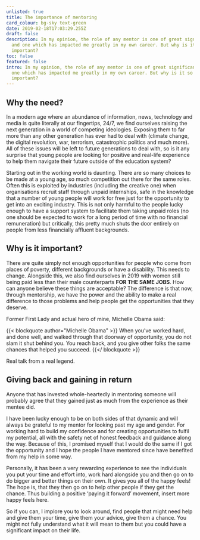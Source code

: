 ```yaml
---
unlisted: true
title: The importance of mentoring
card_colour: bg-sky text-green
date: 2019-02-18T17:03:29.255Z
draft: false
description: In my opinion, the role of any mentor is one of great significance
  and one which has impacted me greatly in my own career. But why is it so
  important?
toc: false
featured: false
intro: In my opinion, the role of any mentor is one of great significance and
  one which has impacted me greatly in my own career. But why is it so
  important?
---
```

## Why the need?

In a modern age where an abundance of information, news, technology and media is quite literally at our fingertips, 24/7, we find ourselves raising the next generation in a world of competing ideologies. Exposing them to far more than any other generation has ever had to deal with (climate change, the digital revolution, war, terrorism, catastrophic politics and much more). All of these issues will be left to future generations to deal with, so is it any surprise that young people are looking for positive and real-life experience to help them navigate their future outside of the education system?

Starting out in the working world is daunting. There are so many choices to be made at a young age, so much competition out there for the same roles. Often this is exploited by industries (including the creative one) when organisations recruit staff through unpaid internships, safe in the knowledge that a number of young people will work for free just for the opportunity to get into an exciting industry. This is not only harmful to the people lucky enough to have a support system to facilitate them taking unpaid roles (no one should be expected to work for a long period of time with no financial remuneration) but critically, this pretty much shuts the door entirely on people from less financially affluent backgrounds. 

## Why is it important?

There are quite simply not enough opportunities for people who come from places of poverty, different backgrounds or have a disability. This needs to change. Alongside this, we also find ourselves in 2019 with women still being paid less than their male counterparts **FOR THE SAME JOBS**. How can anyone believe these things are acceptable? The difference is that now, through mentorship, we have the power and the ability to make a real difference to those problems and help people get the opportunities that they deserve.

Former First Lady and actual hero of mine, Michelle Obama said:

{{< blockquote author="Michelle Obama" >}}
When you’ve worked hard, and done well, and walked through that doorway of opportunity, you do not slam it shut behind you. You reach back, and you give other folks the same chances that helped you succeed.
{{</ blockquote >}}

Real talk from a real legend.

## Giving back and gaining in return

Anyone that has invested whole-heartedly in mentoring someone will probably agree that they gained just as much from the experience as their mentee did.

I have been lucky enough to be on both sides of that dynamic and will always be grateful to my mentor for looking past my age and gender. For working hard to build my confidence and for creating opportunities to fulfil my potential, all with the safety net of honest feedback and guidance along the way. Because of this, I promised myself that I would do the same if I got the opportunity and I hope the people I have mentored since have benefited from my help in some way. 

Personally, it has been a very rewarding experience to see the individuals you put your time and effort into, work hard alongside you and then go on to do bigger and better things on their own. It gives you all of the happy feels! The hope is, that they then go on to help other people if they get the chance. Thus building a positive ​‘paying it forward’ movement, insert more happy feels here. 

So if you can, I implore you to look around, find people that might need help and give them your time, give them your advice, give them a chance. You might not fully understand what it will mean to them but you could have a significant impact on their life.
